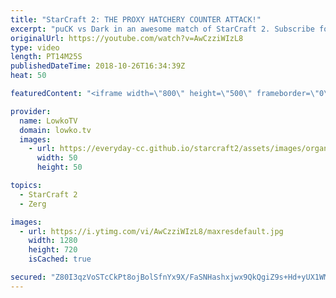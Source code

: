 ```yaml
---
title: "StarCraft 2: THE PROXY HATCHERY COUNTER ATTACK!"
excerpt: "puCK vs Dark in an awesome match of StarCraft 2. Subscribe for more videos: http://lowko.tv/youtube Massive Neural Parasite: https://goo.gl/yX3tHx  So one player cheeses, sure, happens all the time. However, what if the Protoss decides to Cannon Rush and the Zerg is going for a Proxy Hatchery at the"
originalUrl: https://youtube.com/watch?v=AwCzziWIzL8
type: video
length: PT14M25S
publishedDateTime: 2018-10-26T16:34:39Z
heat: 50

featuredContent: "<iframe width=\"800\" height=\"500\" frameborder=\"0\" src=\"https://www.youtube.com/embed/AwCzziWIzL8\" allow=\"accelerometer; autoplay; encrypted-media; gyroscope; picture-in-picture\" allowfullscreen></iframe>"

provider:
  name: LowkoTV
  domain: lowko.tv
  images:
    - url: https://everyday-cc.github.io/starcraft2/assets/images/organizations/lowko.tv-50x50.jpg
      width: 50
      height: 50

topics:
  - StarCraft 2
  - Zerg

images:
  - url: https://i.ytimg.com/vi/AwCzziWIzL8/maxresdefault.jpg
    width: 1280
    height: 720
    isCached: true

secured: "Z80I3qzVoSTcCkPt8ojBolSfnYx9X/FaSNHashxjwx9QkQgiZ9s+Hd+yUX1WMCS+S04gqYhKH0yQv+fqg68BrqMeBLbd6d4OA49ZGbrRyfs29UVRMzL/AosnO1xF/1zezy8o2vunDJ8cWL//AwC1xZmrWGOpC8bBjA72LD/mWVkksZFI1d5Ciqdejd3XCS6lyRfLzIgJQ8vYxGG3PwWSGv5J+FJdXV6Ew8PPalCVLPZ/7uIC/mMF/zU8Ef3TnGdxf2Du2bVUX01ALqh9+1LB46ASEHtT5TvT9Z/Jns6ThqoGsaxtAo3j5v5+xWCYqoytyQuv9GIYO9ZGSeMU4TX8IDGdouERQAv2TtNC12h8+McuWE7UjDM8O/nC2LPKsfb3AoBnLb9cjluPssfxd48TqlfwHgPNqlQ0gtKDKw+L5/g=;FQObHK4FX2Je45jwmeuqLQ=="
---
```


